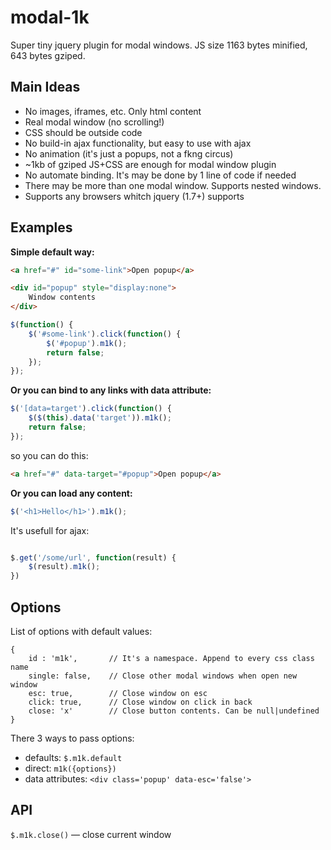 modal-1k
============

Super tiny jquery plugin for modal windows. JS size 1163 bytes minified, 643 bytes gziped.


Main Ideas
----------
* No images, iframes, etc. Only html content
* Real modal window (no scrolling!)
* CSS should be outside code
* No build-in ajax functionality, but easy to use with ajax
* No animation (it's just a popups, not a fkng circus)
* ~1kb of gziped JS+CSS are enough for modal window plugin
* No automate binding. It's may be done by 1 line of code if needed
* There may be more than one modal window. Supports nested windows.
* Supports any browsers whitch jquery (1.7+) supports

Examples
----------

**Simple default way:**

```html
<a href="#" id="some-link">Open popup</a>

<div id="popup" style="display:none">
    Window contents
</div>

```

```javascript
$(function() {
    $('#some-link').click(function() {
        $('#popup').m1k();
        return false;
    }); 
});

```

**Or you can bind to any links with data attribute:**
```javascript
$('[data=target').click(function() {        
    $($(this).data('target')).m1k();
    return false;
}); 
```

so you can do this:
```html
<a href="#" data-target="#popup">Open popup</a>

```

**Or you can load any content:**
```javascript
$('<h1>Hello</h1>').m1k();

```

It's usefull for ajax:
```javascript

$.get('/some/url', function(result) {   
    $(result).m1k();   
})

```

Options
--------

List of options with default values:
```
{
    id : 'm1k',       // It's a namespace. Append to every css class name
    single: false,    // Close other modal windows when open new window
    esc: true,        // Close window on esc
    click: true,      // Close window on click in back
    close: 'x'        // Close button contents. Can be null|undefined
}
```


There 3 ways to pass options: 
- defaults: ```$.m1k.default```
- direct: ```m1k({options})```
- data attributes: ```<div class='popup' data-esc='false'>```

API
----------

```$.m1k.close()``` — close current window
